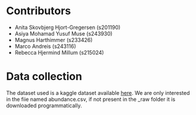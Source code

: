 # Contributors
- Anita Skovbjerg Hjort-Gregersen (s201190)
- Asiya Mohamad Yusuf Muse (s243930)
- Magnus Harthimmer (s233426)
- Marco Andreis (s243116)
- Rebecca Hjermind Millum (s215024)

# Data collection
The dataset used is a kaggle dataset available [here](https://www.kaggle.com/datasets/antaresnyc/metagenomics).
We are only interested in the fiie named abundance.csv, if not present in the _raw folder it is downloaded programmatically.